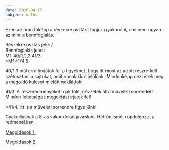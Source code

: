 ```yaml
---
date: 2020-04-16
subject: maths
---
```


Ezen az órán főképp a részekre osztást fogjuk gyakorolni, ami nem ugyan az mint a bennfoglalás.

Részekre osztás jele: /<br />
Bennfoglalás jele: :<br />
Mf. 40/1,2,3  41/3.<br />
*Mf 41/4,5

40/1,3-nál arra hívjátok fel a figyelmet, hogy itt most az adott részre kell szétosztani a sajtokat, amit vonalakkal jelölünk. Mindenképp nézzétek meg a megoldó kulcsot mielőtt nekiláttok!

41/3. A részeredményeket írják fölé, nézzétek át a műveleti sorrendet! Minden lehetséges megoldást írjatok fel!

*41/4. Itt is a műveleti sorrendre figyeljünk!

Gyakorlásnak a 8-as vakondokat javaslom. Hétfőn ismét röpdolgozat a redmentában.

[Megoldások 1.](megoldasok/2020-04-16-matematika-1.jpg)

[Megoldások 2.](megoldasok/2020-04-16-matematika-2.jpg)
